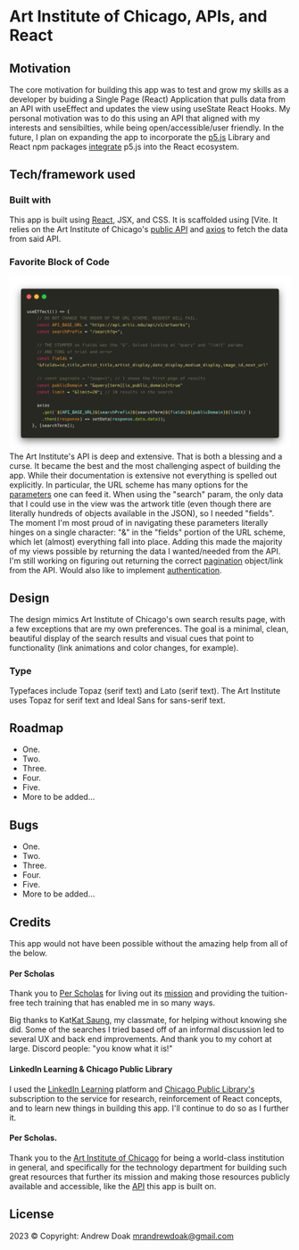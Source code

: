 
<!-- MARKDOWN PRIMER -->
<!-- https://meakaakka.medium.com/a-beginners-guide-to-writing-a-kickass-readme-7ac01da88ab3 -->


# Art Institute of Chicago, APIs, and React

## Motivation
The core motivation for building this app was to test and grow my skills as a developer by buiding a Single Page (React) Application that pulls data from an API with useEffect and updates the view using useState React Hooks. My personal motivation was to do this using an API that aligned with my interests and sensibilties, while being open/accessible/user friendly. In the future, I plan on expanding the app to incorporate the [p5.js](https://p5js.org/) Library and React npm packages [integrate](https://dev.to/christiankastner/integrating-p5-js-with-react-i0d) p5.js into the React ecosystem.
<!-- 
## Build Status -->

<!-- ## Images/Wireframe
GIF recording of site. -->

## Tech/framework used
### Built with
This app is built using [React](https://react.dev/), JSX, and CSS. It is scaffolded using [Vite[](https://vitejs.dev/). It relies on the Art Institute of Chicago's [public API](https://www.artic.edu/open-access/public-api) and [axios](https://axios-http.com) to fetch the data from said API.

### Favorite Block of Code
![Favorite Block of Code](src/assets/favorite-code.png)
The Art Institute's API is deep and extensive. That is both a blessing and a curse. It became the best and the most challenging aspect of building the app. While their documentation is extensive not everything is spelled out explicitly. In particular, the URL scheme has many options for the [parameters](https://api.artic.edu/docs/#endpoints) one can feed it. When using the "search" param, the only data that I could use in the view was the artwork title (even though there are literally hundreds of objects available in the JSON), so I needed "fields". The moment I'm most proud of in navigating these parameters literally hinges on a single character: "&" in the "fields" portion of the URL scheme, which let (almost) everything fall into place. Adding this made the majority of my views possible by returning the data I wanted/needed from the API. I'm still working on figuring out returning the correct [pagination](https://api.artic.edu/docs/#pagination) object/link from the API. Would also like to implement [authentication](https://api.artic.edu/docs/#authentication).
## Design
The design mimics Art Institute of Chicago's own search results page, with a few exceptions that are my own preferences. The goal is a minimal, clean, beautiful display of the search results and visual cues that point to functionality (link animations and color changes, for example). 
### Type  
Typefaces include Topaz (serif text) and Lato (serif text). The Art Institute uses Topaz for serif text and Ideal Sans for sans-serif text.

## Roadmap
+ One.
+ Two.
+ Three.
+ Four.
+ Five.
+ More to be added...

## Bugs
+ One.
+ Two.
+ Three.
+ Four.
+ Five.
+ More to be added...

<!-- ## Contribute
Would love to have any and all ideas from people. -->

## Credits
This app would not have been possible without the amazing help from all of the below.
#### Per Scholas
Thank you to [Per Scholas](https://perscholas.org/) for living out its [mission](https://perscholas.org/about-per-scholas/) and providing the tuition-free tech training that has enabled me in so many ways.

Big thanks to Kat[Kat Saung](https://github.com/KatySaung/), my classmate, for helping without knowing she did. Some of the searches I tried based off of an informal discussion led to several UX and back end improvements. And thank you to my cohort at large. Discord people: "you know what it is!"
#### LinkedIn Learning & Chicago Public Library
I used the [LinkedIn Learning](https://www.linkedin.com/learning/?u=116852650) platform and [Chicago Public Library's](https://www.chipublib.org) subscription to the service for research, reinforcement of React concepts, and to learn new things in building this app. I'll continue to do so as I further it. 

#### Per Scholas.
Thank you to the [Art Institute of Chicago](https://www.artic.edu/) for being a world-class institution in general, and specifically for the technology department for building such great resources that further its mission and making those resources publicly available and accessible, like the [API](https://www.artic.edu/open-access/public-api) this app is built on.

## License
2023 © Copyright: Andrew Doak [mrandrewdoak@gmail.com](mailto:mrandrewdoak@gmail.com)